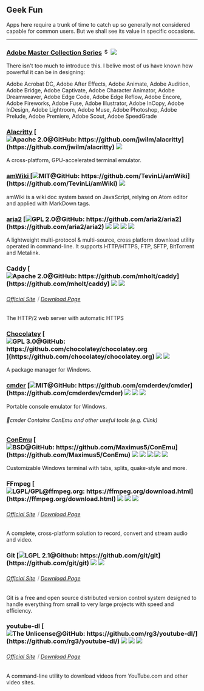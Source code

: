 ## Geek Fun

Apps here require a trunk of time to catch up so generally not considered capable for common users. But we shall see its value in specific occasions.

---

### [Adobe Master Collection Series](https://www.adobe.com/creativecloud.html) ![](../assets/money.png) ![](../assets/earth-globe.png)

There isn't too much to introduce this. I belive most of us have known how powerful it can be in designing:

Adobe Acrobat DC, Adobe After Effects, Adobe Animate, Adobe Audition, Adobe Bridge, Adobe Captivate, Adobe Character Animator, Adobe Dreamweaver, Adobe Edge Code, Adobe Edge Reflow, Adobe Encore, Adobe Fireworks, Adobe Fuse, Adobe Illustrator, Adobe InCopy, Adobe InDesign, Adobe Lightroom, Adobe Muse, Adobe Photoshop, Adobe Prelude, Adobe Premiere, Adobe Scout, Adobe SpeedGrade

### [Alacritty](https://github.com/jwilm/alacritty) [![](../assets/open-source-icon.png "Apache 2.0@GitHub: https://github.com/jwilm/alacritty")](https://github.com/jwilm/alacritty) ![](../assets/united-states.png)

A cross-platform, GPU-accelerated terminal emulator.

### [amWiki ](https://github.com/TevinLi/amWiki)[![](../assets/open-source-icon.png "MIT@GitHub: https://github.com/TevinLi/amWiki")](https://github.com/TevinLi/amWiki) ![](../assets/united-states.png)

amWiki is a wiki doc system based on JavaScript, relying on Atom editor and applied with MarkDown tags.

### [aria2](https://aria2.github.io/) [![](../assets/open-source-icon.png "GPL 2.0@GitHub: https://github.com/aria2/aria2")](https://github.com/aria2/aria2) ![](../assets/united-states.png) ![](../assets/usb.png) ![](../assets/multi_platform.png) ![](../assets/command-line.png)

A lightweight multi-protocol & multi-source, cross platform download utility operated in command-line. It supports HTTP/HTTPS, FTP, SFTP, BitTorrent and Metalink.

### Caddy [![](../assets/open-source-icon.png "Apache 2.0@GitHub: https://github.com/mholt/caddy")](https://github.com/mholt/caddy) ![](../assets/united-states.png) ![](../assets/usb.png)

###### [Official Site](https://caddyserver.com/)｜[Download Page](https://caddyserver.com/download)

The HTTP/2 web server with automatic HTTPS

### [Chocolatey](https://chocolatey.org/) [![](../assets/open-source-icon.png "GPL 3.0@GitHub: https://github.com/chocolatey/chocolatey.org")](https://github.com/chocolatey/chocolatey.org) ![](../assets/united-states.png) ![](../assets/command-line.png)

A package manager for Windows.

### [cmder](http://cmder.net/) [![](../assets/open-source-icon.png "MIT@GitHub: https://github.com/cmderdev/cmder")](https://github.com/cmderdev/cmder) ![](../assets/united-states.png) ![](../assets/usb.png) ![](../assets/command-line.png)

Portable console emulator for Windows.

###### 📌cmder Contains ConEmu and other useful tools (e.g. Clink)

### [ConEmu](https://conemu.github.io/) [![](../assets/open-source-icon.png "BSD@GitHub: https://github.com/Maximus5/ConEmu")](https://github.com/Maximus5/ConEmu) ![](../assets/united-states.png) ![](../assets/china.png) ![](../assets/russia.png) ![](../assets/usb.png) ![](../assets/command-line.png)

Customizable Windows terminal with tabs, splits, quake-style and more.

### FFmpeg [![](../assets/open-source-icon.png "LGPL/GPL@ffmpeg.org: https://ffmpeg.org/download.html")](https://ffmpeg.org/download.html) ![](../assets/usb.png) ![](../assets/multi_platform.png) ![](../assets/command-line.png)

###### [Official Site](https://ffmpeg.org/)｜[Download Page](http://ffmpeg.zeranoe.com/builds/)

A complete, cross-platform solution to record, convert and stream audio and video.

### Git [![](../assets/open-source-icon.png "LGPL 2.1@Github: https://github.com/git/git")](https://github.com/git/git) ![](../assets/multi_platform.png) ![](../assets/command-line.png)

###### [Official Site](https://git-scm.com/)｜[Download Page](https://git-scm.com/downloads)

Git is a free and open source distributed version control system designed to handle everything from small to very large projects with speed and efficiency.

### youtube-dl [![](../assets/open-source-icon.png "The Unlicense@GitHub: https://github.com/rg3/youtube-dl/")](https://github.com/rg3/youtube-dl/) ![](../assets/united-states.png) ![](../assets/usb.png) ![](../assets/command-line.png)

###### [Official Site](http://rg3.github.io/youtube-dl/)｜[Download Page](http://rg3.github.io/youtube-dl/download.html)

A command-line utility to download videos from YouTube.com and other video sites.